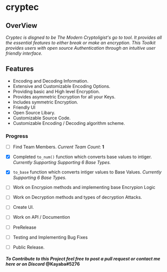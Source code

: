 # cryptec

## OverView

_Cryptec is disgned to be The Modern Cryptoligist's go to tool. It provides all the essential features to either break or make an encryption. This Toolkit provides users with open source Authentication through an intuitive user friendly interface._



## Features

*   Encoding and Decoding Information.
*   Extensive and Customizable Encoding Options.
*   Providing basic and High level Encryption.
*   Provides asymmetric Encryption for all your Keys.
*   Includes symmetric Encryption.
*   Friendly UI
*   Open Source Libary.
*   Customizable Source Code.
*   Customizable Encoding / Decoding algorithm scheme.




### Progress

- [ ] Find Team Members.                _Current Team Count_: **1**

- [x]   Completed ```to_num()``` function which converts base values to intiger. _Currently Supporting Supporting 6 Base Types._

- [x]   ```to_base``` function which converts intiger values to Base Values.  _Currently Supporting 6 Base Types._
 
- [ ]   Work on Encrypion methods and implementing base Encrypion Logic

- [ ]   Work on Decryption methods and types of decryption Attacks.

- [ ]   Create UI.

- [ ]   Work on API / Documention

- [ ]   PreRelease

- [ ]   Testing and Implementing Bug Fixes

- [ ]   Public Release.





#### *To Contribute to this Project feel free to post a pull request or contact me here or on __Discord__* **@Kayaba#5276**
